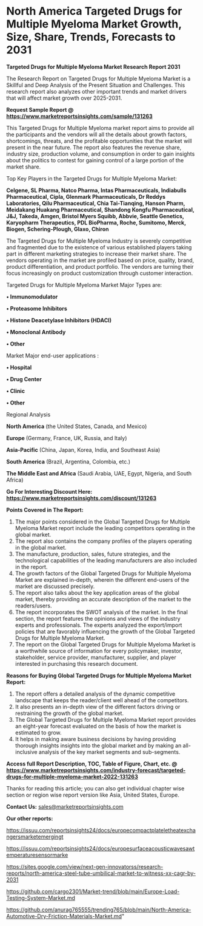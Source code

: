 # North America Targeted Drugs for Multiple Myeloma Market Growth, Size, Share, Trends, Forecasts to 2031

<strong>Targeted Drugs for Multiple Myeloma Market Research Report 2031</strong>

The Research Report on Targeted Drugs for Multiple Myeloma Market is a Skillful and Deep Analysis of the Present Situation and Challenges. This research report also analyzes other important trends and market drivers that will affect market growth over 2025-2031.

<strong>Request Sample Report @ <a href=https://www.marketreportsinsights.com/sample/131263>https://www.marketreportsinsights.com/sample/131263</a></strong>

This Targeted Drugs for Multiple Myeloma market report aims to provide all the participants and the vendors will all the details about growth factors, shortcomings, threats, and the profitable opportunities that the market will present in the near future. The report also features the revenue share, industry size, production volume, and consumption in order to gain insights about the politics to contest for gaining control of a large portion of the market share.

Top Key Players in the Targeted Drugs for Multiple Myeloma Market:

<strong>Celgene, SL Pharma, Natco Pharma, Intas Pharmaceuticals, Indiabulls Pharmaceutical, Cipla, Glenmark Pharmaceuticals, Dr Reddys Laboratories, Qilu Pharmaceutical, Chia Tai-Tianqing, Hanson Pharm, Meidakang Huakang Pharmaceutical, Shandong Kongfu Pharmaceutical, J&J, Takeda, Amgen, Bristol Myers Squibb, Abbvie, Seattle Genetics, Karyopharm Therapeutics, PDL BioPharma, Roche, Sumitomo, Merck, Biogen, Schering-Plough, Glaxo, Chiron</strong>

The Targeted Drugs for Multiple Myeloma Industry is severely competitive and fragmented due to the existence of various established players taking part in different marketing strategies to increase their market share. The vendors operating in the market are profiled based on price, quality, brand, product differentiation, and product portfolio. The vendors are turning their focus increasingly on product customization through customer interaction.

Targeted Drugs for Multiple Myeloma Market Major Types are:

<strong>• Immunomodulator

• Proteasome Inhibitors

• Histone Deacetylase Inhibitors (HDACI)

• Monoclonal Antibody

• Other</strong>

Market Major end-user applications :

<strong>• Hospital

• Drug Center

• Clinic

• Other</strong>

Regional Analysis

</u><strong><b>North America</b></strong> (the United States, Canada, and Mexico)

<strong><b>Europe </b></strong>(Germany, France, UK, Russia, and Italy)

<strong><b>Asia-Pacific</b></strong> (China, Japan, Korea, India, and Southeast Asia)

<strong><b>South America</b></strong> (Brazil, Argentina, Colombia, etc.)

<strong><b>The Middle East and Africa</b></strong> (Saudi Arabia, UAE, Egypt, Nigeria, and South Africa)

<strong>Go For Interesting Discount Here: <a href=https://www.marketreportsinsights.com/discount/131263>https://www.marketreportsinsights.com/discount/131263</a></strong>

<strong>Points Covered in The Report:</strong>
<ol>
  <li>The major points considered in the Global Targeted Drugs for Multiple Myeloma Market report include the leading competitors operating in the global market.</li>
  <li>The report also contains the company profiles of the players operating in the global market.</li>
  <li>The manufacture, production, sales, future strategies, and the technological capabilities of the leading manufacturers are also included in the report.</li>
  <li>The growth factors of the Global Targeted Drugs for Multiple Myeloma Market are explained in-depth, wherein the different end-users of the market are discussed precisely.</li>
  <li>The report also talks about the key application areas of the global market, thereby providing an accurate description of the market to the readers/users.</li>
  <li>The report incorporates the SWOT analysis of the market. In the final section, the report features the opinions and views of the industry experts and professionals. The experts analyzed the export/import policies that are favorably influencing the growth of the Global Targeted Drugs for Multiple Myeloma Market.</li>
  <li>The report on the Global Targeted Drugs for Multiple Myeloma Market is a worthwhile source of information for every policymaker, investor, stakeholder, service provider, manufacturer, supplier, and player interested in purchasing this research document.</li>
</ol>
<strong>Reasons for Buying Global Targeted Drugs for Multiple Myeloma Market Report:</strong>

<ol>
  <li>The report offers a detailed analysis of the dynamic competitive landscape that keeps the reader/client well ahead of the competitors.</li>
  <li>It also presents an in-depth view of the different factors driving or restraining the growth of the global market.</li>
  <li>The Global Targeted Drugs for Multiple Myeloma Market report provides an eight-year forecast evaluated on the basis of how the market is estimated to grow.</li>
  <li>It helps in making aware business decisions by having providing thorough insights insights into the global market and by making an all-inclusive analysis of the key market segments and sub-segments.</li>
</ol>
<strong>Access full Report Description, TOC, Table of Figure, Chart, etc. @ <a href=https://www.marketreportsinsights.com/industry-forecast/targeted-drugs-for-multiple-myeloma-market-2022-131263>https://www.marketreportsinsights.com/industry-forecast/targeted-drugs-for-multiple-myeloma-market-2022-131263</a></strong>


Thanks for reading this article; you can also get individual chapter wise section or region wise report version like Asia, United States, Europe.

<strong>Contact Us:</strong>
sales@marketreportsinsights.com

<strong>Our other reports:</strong>

<a href=https://issuu.com/reportsinsights24/docs/europecompactplateletheatexchangersmarketemergingt>https://issuu.com/reportsinsights24/docs/europecompactplateletheatexchangersmarketemergingt</a>

<a href=https://issuu.com/reportsinsights24/docs/europesurfaceacousticwavesawtemperaturesensormarke>https://issuu.com/reportsinsights24/docs/europesurfaceacousticwavesawtemperaturesensormarke</a>

<a href=https://sites.google.com/view/next-gen-innovatorss/research-reports/north-america-steel-tube-umbilical-market-to-witness-xx-cagr-by-2031>https://sites.google.com/view/next-gen-innovatorss/research-reports/north-america-steel-tube-umbilical-market-to-witness-xx-cagr-by-2031</a>

<a href=https://github.com/cargo2301/Market-trend/blob/main/Europe-Load-Testing-System-Market.md>https://github.com/cargo2301/Market-trend/blob/main/Europe-Load-Testing-System-Market.md</a>

<a href=https://github.com/anurag765555/trending765/blob/main/North-America-Automotive-Dry-Friction-Materials-Market.md>https://github.com/anurag765555/trending765/blob/main/North-America-Automotive-Dry-Friction-Materials-Market.md</a>"
